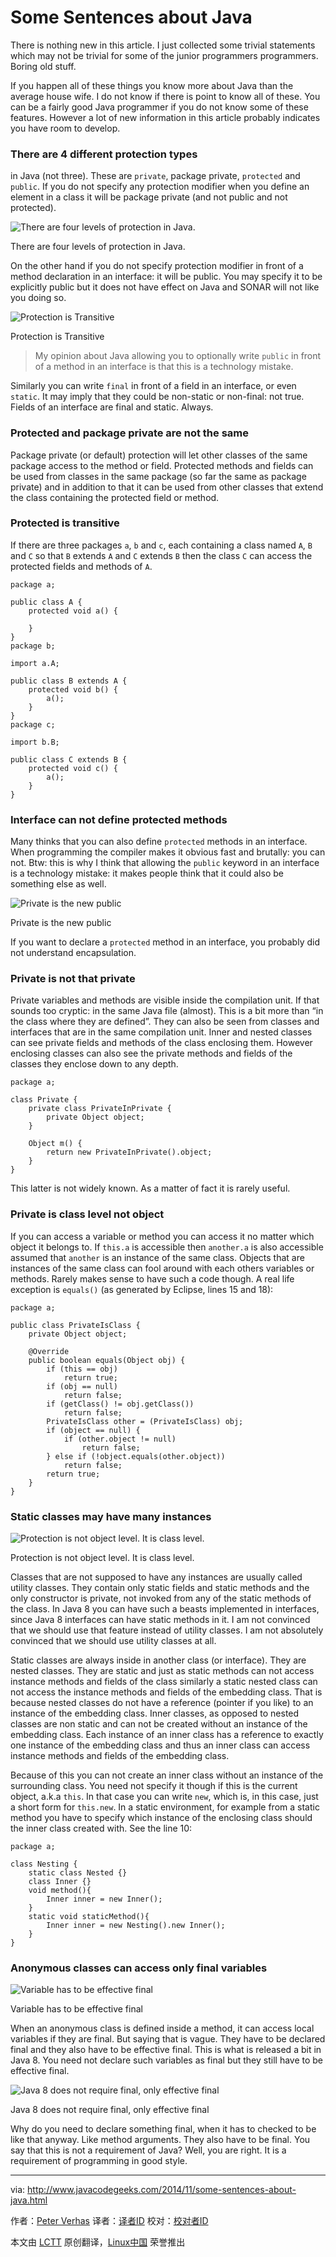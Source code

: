 Some Sentences about Java
================================================================================
There is nothing new in this article. I just collected some trivial statements which may not be trivial for some of the junior programmers programmers. Boring old stuff.

If you happen all of these things you know more about Java than the average house wife. I do not know if there is point to know all of these. You can be a fairly good Java programmer if you do not know some of these features. However a lot of new information in this article probably indicates you have room to develop.

### There are 4 different protection types ###

in Java (not three). These are `private`, package private, `protected` and `public`. If you do not specify any protection modifier when you define an element in a class it will be package private (and not public and not protected).

![There are four levels of protection in Java.](http://a3ab771892fd198a96736e50.javacodegeeks.netdna-cdn.com/wp-content/uploads/2014/11/four-levels-of-protection.png)

There are four levels of protection in Java.

On the other hand if you do not specify protection modifier in front of a method declaration in an interface: it will be public. You may specify it to be explicitly public but it does not have effect on Java and SONAR will not like you doing so.

![Protection is Transitive](http://a3ab771892fd198a96736e50.javacodegeeks.netdna-cdn.com/wp-content/uploads/2014/11/protection-is-transitive.png)

Protection is Transitive

> My opinion about Java allowing you to optionally write `public` in front of a method in an interface is that this is a technology mistake.

Similarly you can write `final` in front of a field in an interface, or even `static`. It may imply that they could be non-static or non-final: not true. Fields of an interface are final and static. Always.

### Protected and package private are not the same ###

Package private (or default) protection will let other classes of the same package access to the method or field. Protected methods and fields can be used from classes in the same package (so far the same as package private) and in addition to that it can be used from other classes that extend the class containing the protected field or method.

### Protected is transitive ###

If there are three packages `a`, `b` and `c`, each containing a class named `A`, `B` and `C` so that `B` extends `A` and `C` extends `B` then the class `C` can access the protected fields and methods of `A`.

    package a;
    
    public class A {
    	protected void a() {
    
    	}
    }
    package b;
    
    import a.A;
    
    public class B extends A {
    	protected void b() {
    		a();
    	}
    }
    package c;
    
    import b.B;
    
    public class C extends B {
    	protected void c() {
    		a();
    	}
    }

### Interface can not define protected methods ###

Many thinks that you can also define `protected` methods in an interface. When programming the compiler makes it obvious fast and brutally: you can not. Btw: this is why I think that allowing the `public` keyword in an interface is a technology mistake: it makes people think that it could also be something else as well.

![Private is the new public](http://a3ab771892fd198a96736e50.javacodegeeks.netdna-cdn.com/wp-content/uploads/2014/11/private-is-the-new-public.png)

Private is the new public

If you want to declare a `protected` method in an interface, you probably did not understand encapsulation.

### Private is not that private ###

Private variables and methods are visible inside the compilation unit. If that sounds too cryptic: in the same Java file (almost). This is a bit more than “in the class where they are defined”. They can also be seen from classes and interfaces that are in the same compilation unit. Inner and nested classes can see private fields and methods of the class enclosing them. However enclosing classes can also see the private methods and fields of the classes they enclose down to any depth.

    package a;
    
    class Private {
    	private class PrivateInPrivate {
    		private Object object;
    	}
    
    	Object m() {
    		return new PrivateInPrivate().object;
    	}
    }

This latter is not widely known. As a matter of fact it is rarely useful.

### Private is class level not object ###

If you can access a variable or method you can access it no matter which object it belongs to. If `this.a` is accessible then `another.a` is also accessible assumed that `another` is an instance of the same class. Objects that are instances of the same class can fool around with each others variables or methods. Rarely makes sense to have such a code though. A real life exception is `equals()` (as generated by Eclipse, lines 15 and 18):

    package a;
    
    public class PrivateIsClass {
    	private Object object;
    
    	@Override
    	public boolean equals(Object obj) {
    		if (this == obj)
    			return true;
    		if (obj == null)
    			return false;
    		if (getClass() != obj.getClass())
    			return false;
    		PrivateIsClass other = (PrivateIsClass) obj;
    		if (object == null) {
    			if (other.object != null)
    				return false;
    		} else if (!object.equals(other.object))
    			return false;
    		return true;
    	}
    }

### Static classes may have many instances ###

![Protection is not object level. It is class level.](http://a3ab771892fd198a96736e50.javacodegeeks.netdna-cdn.com/wp-content/uploads/2014/11/protection-is-class-feature.png)

Protection is not object level. It is class level.

Classes that are not supposed to have any instances are usually called utility classes. They contain only static fields and static methods and the only constructor is private, not invoked from any of the static methods of the class. In Java 8 you can have such a beasts implemented in interfaces, since Java 8 interfaces can have static methods in it. I am not convinced that we should use that feature instead of utility classes. I am not absolutely convinced that we should use utility classes at all.

Static classes are always inside in another class (or interface). They are nested classes. They are static and just as static methods can not access instance methods and fields of the class similarly a static nested class can not access the instance methods and fields of the embedding class. That is because nested classes do not have a reference (pointer if you like) to an instance of the embedding class. Inner classes, as opposed to nested classes are non static and can not be created without an instance of the embedding class. Each instance of an inner class has a reference to exactly one instance of the embedding class and thus an inner class can access instance methods and fields of the embedding class.

Because of this you can not create an inner class without an instance of the surrounding class. You need not specify it though if this is the current object, a.k.a `this`. In that case you can write `new`, which is, in this case, just a short form for `this.new`. In a static environment, for example from a static method you have to specify which instance of the enclosing class should the inner class created with. See the line 10:

    package a;
    
    class Nesting {
    	static class Nested {}
    	class Inner {}
    	void method(){
    		Inner inner = new Inner();
    	}
    	static void staticMethod(){
    		Inner inner = new Nesting().new Inner();
    	}
    }

### Anonymous classes can access only final variables ###

![Variable has to be effective final](http://a3ab771892fd198a96736e50.javacodegeeks.netdna-cdn.com/wp-content/uploads/2014/11/effective-final.png)

Variable has to be effective final

When an anonymous class is defined inside a method, it can access local variables if they are final. But saying that is vague. They have to be declared final and they also have to be effective final. This is what is released a bit in Java 8. You need not declare such variables as final but they still have to be effective final.

![Java 8 does not require final, only effective final](http://a3ab771892fd198a96736e50.javacodegeeks.netdna-cdn.com/wp-content/uploads/2014/11/java_ee_-_javabeantester_src_main_java_com_javax0_jbt_blog_java_-_eclipse_-__users_verhasp_github_javax_blog.png)

Java 8 does not require final, only effective final

Why do you need to declare something final, when it has to checked to be like that anyway. Like method arguments. They also have to be final. You say that this is not a requirement of Java? Well, you are right. It is a requirement of programming in good style.

--------------------------------------------------------------------------------

via: http://www.javacodegeeks.com/2014/11/some-sentences-about-java.html

作者：[Peter Verhas][a]
译者：[译者ID](https://github.com/译者ID)
校对：[校对者ID](https://github.com/校对者ID)

本文由 [LCTT](https://github.com/LCTT/TranslateProject) 原创翻译，[Linux中国](http://linux.cn/) 荣誉推出

[a]:http://www.javacodegeeks.com/author/peter-verhas/